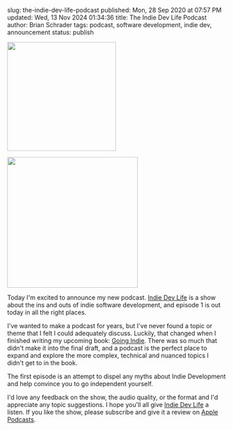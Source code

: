 slug: the-indie-dev-life-podcast
published: Mon, 28 Sep 2020 at 07:57 PM
updated: Wed, 13 Nov 2024 01:34:36 
title: The Indie Dev Life Podcast
author: Brian Schrader
tags: podcast, software development, indie dev, announcement
status: publish

<img
    class="image-right hide-on-mobile"
    src="https://indiedevlife.fm/static/cover.png"
    width="250"
    height="250"
    style="width:250px;height:250px;"
/>

<img
    class="image-center show-on-mobile"
    src="https://indiedevlife.fm/static/cover.png"
    width="300"
    height="300"
    style="width:300px;height:300px;"
/>

Today I'm excited to announce my new podcast. [Indie Dev Life][1] is a show about the ins and outs of indie software development, and episode 1 is out today in all the right places.

I've wanted to make a podcast for years, but I've never found a topic or theme that I felt I could adequately discuss. Luckily, that changed when I finished writing my upcoming book: [Going Indie][2]. There was so much that didn't make it into the final draft, and a podcast is the perfect place to expand and explore the more complex, technical and nuanced topics I didn't get to in the book.

The first episode is an attempt to dispel any myths about Indie Development and help convince you to go independent yourself.

I'd love any feedback on the show, the audio quality, or the format and I'd appreciate any topic suggestions. I hope you'll all give [Indie Dev Life][1] a listen. If you like the show, please subscribe and give it a review on [Apple Podcasts][3].


[1]: https://indiedevlife.fm
[2]: https://goingindie.tech
[3]: https://podcasts.apple.com/us/podcast/indie-dev-life/id1533547186
